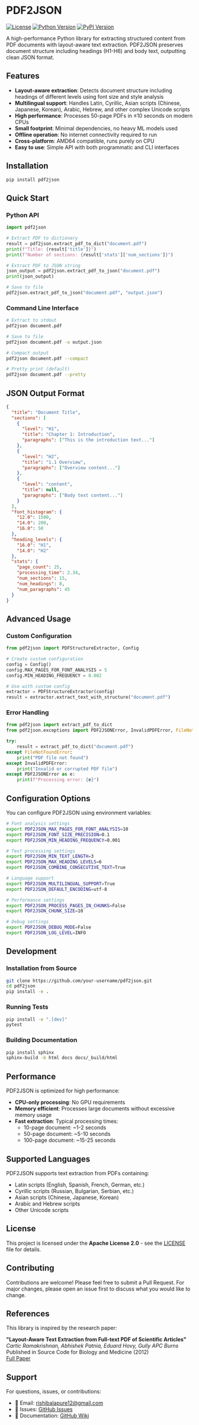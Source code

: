 # PDF2JSON

[![License](https://img.shields.io/badge/license-Apache%202.0-blue.svg)](LICENSE)
[![Python Version](https://img.shields.io/badge/python-3.8%2B-blue.svg)](https://python.org)
[![PyPI Version](https://img.shields.io/pypi/v/pdf2json.svg)](https://pypi.org/project/pdf2json/)

A high-performance Python library for extracting structured content from PDF documents with layout-aware text extraction. PDF2JSON preserves document structure including headings (H1-H6) and body text, outputting clean JSON format.

## Features

- **Layout-aware extraction**: Detects document structure including headings of different levels using font size and style analysis
- **Multilingual support**: Handles Latin, Cyrillic, Asian scripts (Chinese, Japanese, Korean), Arabic, Hebrew, and other complex Unicode scripts
- **High performance**: Processes 50-page PDFs in ≤10 seconds on modern CPUs
- **Small footprint**: Minimal dependencies, no heavy ML models used
- **Offline operation**: No internet connectivity required to run
- **Cross-platform**: AMD64 compatible, runs purely on CPU
- **Easy to use**: Simple API with both programmatic and CLI interfaces

## Installation

```bash
pip install pdf2json
```

## Quick Start

### Python API

```python
import pdf2json

# Extract PDF to dictionary
result = pdf2json.extract_pdf_to_dict("document.pdf")
print(f"Title: {result['title']}")
print(f"Number of sections: {result['stats']['num_sections']}")

# Extract PDF to JSON string
json_output = pdf2json.extract_pdf_to_json("document.pdf")
print(json_output)

# Save to file
pdf2json.extract_pdf_to_json("document.pdf", "output.json")
```

### Command Line Interface

```bash
# Extract to stdout
pdf2json document.pdf

# Save to file
pdf2json document.pdf -o output.json

# Compact output
pdf2json document.pdf --compact

# Pretty print (default)
pdf2json document.pdf --pretty
```

## JSON Output Format

```json
{
  "title": "Document Title",
  "sections": [
    {
      "level": "H1",
      "title": "Chapter 1: Introduction",
      "paragraphs": ["This is the introduction text..."]
    },
    {
      "level": "H2", 
      "title": "1.1 Overview",
      "paragraphs": ["Overview content..."]
    },
    {
      "level": "content",
      "title": null,
      "paragraphs": ["Body text content..."]
    }
  ],
  "font_histogram": {
    "12.0": 1500,
    "14.0": 200,
    "16.0": 50
  },
  "heading_levels": {
    "16.0": "H1",
    "14.0": "H2"
  },
  "stats": {
    "page_count": 25,
    "processing_time": 2.34,
    "num_sections": 15,
    "num_headings": 8,
    "num_paragraphs": 45
  }
}
```

## Advanced Usage

### Custom Configuration

```python
from pdf2json import PDFStructureExtractor, Config

# Create custom configuration
config = Config()
config.MAX_PAGES_FOR_FONT_ANALYSIS = 5
config.MIN_HEADING_FREQUENCY = 0.002

# Use with custom config
extractor = PDFStructureExtractor(config)
result = extractor.extract_text_with_structure("document.pdf")
```

### Error Handling

```python
from pdf2json import extract_pdf_to_dict
from pdf2json.exceptions import PDF2JSONError, InvalidPDFError, FileNotFoundError

try:
    result = extract_pdf_to_dict("document.pdf")
except FileNotFoundError:
    print("PDF file not found")
except InvalidPDFError:
    print("Invalid or corrupted PDF file")
except PDF2JSONError as e:
    print(f"Processing error: {e}")
```

## Configuration Options

You can configure PDF2JSON using environment variables:

```bash
# Font analysis settings
export PDF2JSON_MAX_PAGES_FOR_FONT_ANALYSIS=10
export PDF2JSON_FONT_SIZE_PRECISION=0.1
export PDF2JSON_MIN_HEADING_FREQUENCY=0.001

# Text processing settings
export PDF2JSON_MIN_TEXT_LENGTH=3
export PDF2JSON_MAX_HEADING_LEVELS=6
export PDF2JSON_COMBINE_CONSECUTIVE_TEXT=True

# Language support
export PDF2JSON_MULTILINGUAL_SUPPORT=True
export PDF2JSON_DEFAULT_ENCODING=utf-8

# Performance settings
export PDF2JSON_PROCESS_PAGES_IN_CHUNKS=False
export PDF2JSON_CHUNK_SIZE=10

# Debug settings
export PDF2JSON_DEBUG_MODE=False
export PDF2JSON_LOG_LEVEL=INFO
```

## Development

### Installation from Source

```bash
git clone https://github.com/your-username/pdf2json.git
cd pdf2json
pip install -e .
```

### Running Tests

```bash
pip install -e ".[dev]"
pytest
```

### Building Documentation

```bash
pip install sphinx
sphinx-build -b html docs docs/_build/html
```

## Performance

PDF2JSON is optimized for high performance:

- **CPU-only processing**: No GPU requirements
- **Memory efficient**: Processes large documents without excessive memory usage
- **Fast extraction**: Typical processing times:
  - 10-page document: ~1-2 seconds
  - 50-page document: ~5-10 seconds
  - 100-page document: ~15-25 seconds

## Supported Languages

PDF2JSON supports text extraction from PDFs containing:

- Latin scripts (English, Spanish, French, German, etc.)
- Cyrillic scripts (Russian, Bulgarian, Serbian, etc.)
- Asian scripts (Chinese, Japanese, Korean)
- Arabic and Hebrew scripts
- Other Unicode scripts

## License

This project is licensed under the **Apache License 2.0** - see the [LICENSE](LICENSE) file for details.

## Contributing

Contributions are welcome! Please feel free to submit a Pull Request. For major changes, please open an issue first to discuss what you would like to change.

## References

This library is inspired by the research paper:

**"Layout-Aware Text Extraction from Full-text PDF of Scientific Articles"**  
_Cartic Ramakrishnan, Abhishek Patnia, Eduard Hovy, Gully APC Burns_  
Published in Source Code for Biology and Medicine (2012)  
[Full Paper](http://www.scfbm.org/content/7/1/7)

## Support

For questions, issues, or contributions:

- 📧 Email: rishibalapure12@gmail.com
- 🐛 Issues: [GitHub Issues](https://github.com/your-username/pdf2json/issues)
- 📖 Documentation: [GitHub Wiki](https://github.com/your-username/pdf2json/wiki)